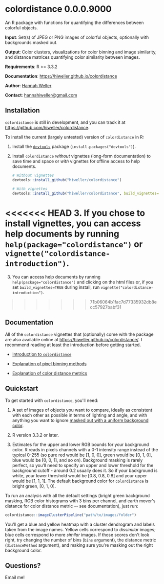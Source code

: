 # colordistance 0.0.0.9000

An R package with functions for quantifying the differences between colorful objects.

**Input**: Set(s) of JPEG or PNG images of colorful objects, optionally with backgrounds masked out.

**Output**: Color clusters, visualizations for color binning and image similarity, and distance matrices quantifying color similarity between images.

**Requirements**: R >= 3.3.2

**Documentation**: <https://hiweller.github.io/colordistance>

**Author**: [Hannah Weller](https://scholar.google.com/citations?user=rjI5wpEAAAAJ&hl=en)

**Contact**: hannahiweller@gmail.com

## Installation

`colordistance` is still in development, and you can track it at <https://github.com/hiweller/colordistance>. 

To install the current (largely untested) version of `colordistance` in R:

1. Install the [`devtools`](https://github.com/hadley/devtools) package (`install.packages("devtools")`).

2. Install `colordistance` *without* vignettes (long-form documentation) to save time and space or *with* vignettes for offline access to help documents.

    ```R
    # Without vignettes
    devtools::install_github("hiweller/colordistance")
  
    # With vignettes
    devtools::install_github("hiweller/colordistance", build_vignettes=TRUE)
    ```
<<<<<<< HEAD
 3. If you chose to install vignettes, you can access help documents by running `help(package="colordistance")` or `vignette("colordistance-introduction")`.
=======
 3. You can access help documents by running `help(package="colordistance")` and clicking on the html files or, if you set `build_vignettes=TRUE` during install, run `vignette("colordistance-introduction")`.
>>>>>>> 71b06064b1fac7d77335932db8ecc57927babf31

## Documentation

All of the `colordistance` vignettes that (optionally) come with the package are also available online at <https://hiweller.github.io/colordistance/>. I recommend reading at least the introduction before getting started.

* [Introduction to `colordistance`](https://hiweller.github.io/colordistance/colordistance-introduction.html)

* [Explanation of pixel binning methods](https://hiweller.github.io/colordistance/binning-methods.html)

* [Explanation of color distance metrics](https://hiweller.github.io/colordistance/color-metrics.html)

## Quickstart

To get started with `colordistance`, you'll need:

1. A set of images of objects you want to compare, ideally as consistent with each other as possible in terms of lighting and angle, and with anything you want to ignore [masked out with a uniform background color](https://graphicdesign.stackexchange.com/questions/5446/making-the-background-of-an-image-transparent-in-gimp).

2. R version 3.3.2 or later.

3. Estimates for the upper and lower RGB bounds for your background color. R reads in pixels channels with a 0-1 intensity range instead of the typical 0-255 (so pure red would be [1, 0, 0], green would be [0, 1, 0], blue would be [0, 0, 1], and so on). Background masking is rarely perfect, so you'll need to specify an upper and lower threshold for the background cutoff - around 0.2 usually does it. So if your background is white, your lower threshold would be [0.8, 0.8, 0.8] and your upper would be [1, 1, 1]. The default background color for `colordistance` is bright green, [0, 1, 0].

To run an analysis with all the default settings (bright green background masking, RGB color histograms with 3 bins per channel, and earth mover's distance for color distance metric -- see documentation), just run:

```R
colordistance::imageClusterPipeline("path/to/images/folder")
```

You'll get a blue and yellow heatmap with a cluster dendrogram and labels taken from the image names. Yellow cells correspond to *dissimilar* images; blue cells correspond to more *similar* images. If those scores don't look right, try changing the number of bins (`bins` argument), the distance metric (`distanceMethod` argument), and making sure you're masking out the right background color.

## Questions?

Email me!

